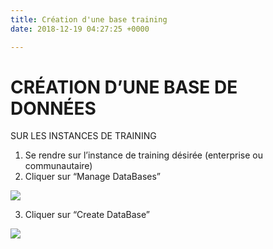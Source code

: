 ```yaml
---
title: Création d'une base training
date: 2018-12-19 04:27:25 +0000

---
```

#  CRÉATION D’UNE BASE DE DONNÉES   
SUR LES INSTANCES DE TRAINING

1. Se rendre sur l’instance de training désirée (enterprise ou communautaire)
2. Cliquer sur “Manage DataBases”

![](https://lh5.googleusercontent.com/lvzKubapN9hP8rqUA-4jFYaaolZqOakXoo3BNX11hflhO0D3HbZ_Zuuz837YG6QTwVVvHXk64oGIGwTXx_EFp82vuHtRz2SUGp9lTGQ9dEjVnMA_ekYq2yxcto_uf8KkZw6w_Wxp)

3. Cliquer sur “Create DataBase”

![](https://lh6.googleusercontent.com/SqqVmvtgY8CE5HTl9PXFddZYhmr3lZRKDm_VkNnJlDFt0q_WwbXFAFg8863Wi-DGJB1WObndbtuf8eT1GioE0x16dz0vnNHovcx_vpeMxuoWjz0-a5LU2pRZdR1cl0vxz--H3dQ7)
